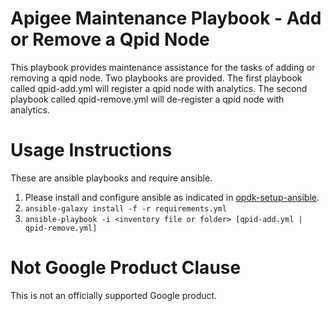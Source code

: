 Apigee Maintenance Playbook - Add or Remove a Qpid Node
=======================================================

This playbook provides maintenance assistance for the tasks of 
adding or removing a qpid node. Two playbooks are provided. The first 
playbook called qpid-add.yml will register a qpid node with analytics. 
The second playbook called qpid-remove.yml will de-register a qpid node
with analytics. 


Usage Instructions
==================

These are ansible playbooks and require ansible.

1. Please install and configure ansible as indicated in [opdk-setup-ansible](https://github.com/carlosfrias/apigee-opdk-playbook-setup-ansible).
1. `ansible-galaxy install -f -r requirements.yml`
1. `ansible-playbook -i <inventory file or folder> [qpid-add.yml | qpid-remove.yml]`

<!-- BEGIN Google Required Disclaimer -->

# Not Google Product Clause

This is not an officially supported Google product.
<!-- END Google Required Disclaimer -->
